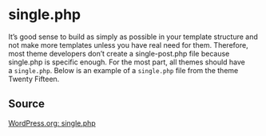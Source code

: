 # single.php

It’s good sense to build as simply as possible in your template structure and not make more templates unless you have real need for them. Therefore, most theme developers don’t create a single-post.php file because single.php is specific enough. For the most part, all themes should have a `single.php`. Below is an example of a `single.php` file from the theme Twenty Fifteen.

## Source
[WordPress.org: single.php](https://developer.wordpress.org/themes/template-files-section/post-template-files/)